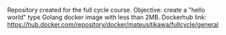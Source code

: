 Repository created for the full cycle course.
Objective: create a "hello world" type Golang docker image with less than 2MB.
Dockerhub link:
https://hub.docker.com/repository/docker/mateusitikawa/fullcycle/general
